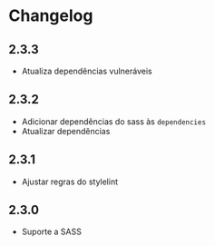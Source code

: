 # Changelog

## 2.3.3

* Atualiza dependências vulneráveis

## 2.3.2

* Adicionar dependências do sass às `dependencies`
* Atualizar dependências

## 2.3.1

* Ajustar regras do stylelint

## 2.3.0

* Suporte a SASS

